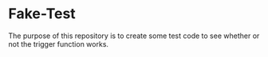 # Fake-Test
The purpose of this repository is to create some test code to see whether or not the trigger function works.
